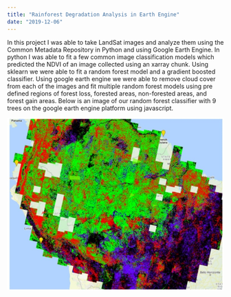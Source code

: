 ```yaml
---
title: "Rainforest Degradation Analysis in Earth Engine"
date: "2019-12-06"
---
```


In this project I was able to take LandSat images and analyze them using the Common Metadata Repository in Python and using Google Earth Engine.
In python I was able to fit a few common image classification models which predicted the NDVI of an image collected using an xarray chunk. Using sklearn we were able to fit a random forest model and a gradient boosted classifier.
Using google earth engine we were able to remove cloud cover from each of the images and fit multiple random forest models using pre defined regions of forest loss, forested areas, non-forested areas, and forest gain areas. Below is an image of our random forest classifier with 9 trees on the google earth engine platform using javascript.

![picture](./ee.jpg)



